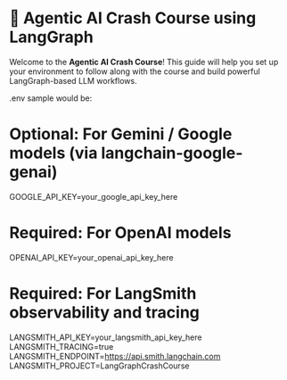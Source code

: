 # 🧠 Agentic AI Crash Course using LangGraph

Welcome to the **Agentic AI Crash Course**! This guide will help you set up your environment to follow along with the course and build powerful LangGraph-based LLM workflows.

.env sample would be:

# Optional: For Gemini / Google models (via langchain-google-genai)
GOOGLE_API_KEY=your_google_api_key_here

# Required: For OpenAI models
OPENAI_API_KEY=your_openai_api_key_here

# Required: For LangSmith observability and tracing
LANGSMITH_API_KEY=your_langsmith_api_key_here
LANGSMITH_TRACING=true
LANGSMITH_ENDPOINT=https://api.smith.langchain.com
LANGSMITH_PROJECT=LangGraphCrashCourse

